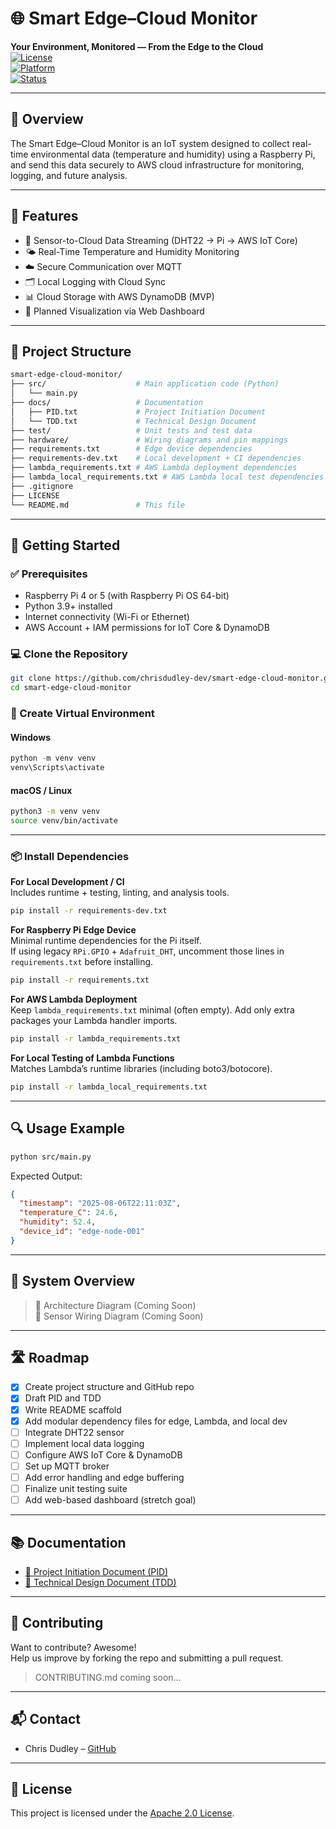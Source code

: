# 🌐 Smart Edge–Cloud Monitor

**Your Environment, Monitored — From the Edge to the Cloud**  
[![License](https://img.shields.io/badge/license-Apache--2.0-blue)](LICENSE)  
[![Platform](https://img.shields.io/badge/platform-Raspberry%20Pi-lightgrey)]()  
[![Status](https://img.shields.io/badge/status-In%20Development-yellow)]()

---

## 📖 Overview

The Smart Edge–Cloud Monitor is an IoT system designed to collect real-time environmental data (temperature and humidity) using a Raspberry Pi, and send this data securely to AWS cloud infrastructure for monitoring, logging, and future analysis.

---

## 🌟 Features

- 📡 Sensor-to-Cloud Data Streaming (DHT22 → Pi → AWS IoT Core)
- 🌤 Real-Time Temperature and Humidity Monitoring
- ☁️ Secure Communication over MQTT
- 🗂️ Local Logging with Cloud Sync
- 📊 Cloud Storage with AWS DynamoDB (MVP)
- 📡 Planned Visualization via Web Dashboard

---

## 📁 Project Structure

```bash
smart-edge-cloud-monitor/
├── src/                    # Main application code (Python)
│   └── main.py
├── docs/                   # Documentation
│   ├── PID.txt             # Project Initiation Document
│   └── TDD.txt             # Technical Design Document
├── test/                   # Unit tests and test data
├── hardware/               # Wiring diagrams and pin mappings
├── requirements.txt        # Edge device dependencies
├── requirements-dev.txt    # Local development + CI dependencies
├── lambda_requirements.txt # AWS Lambda deployment dependencies
├── lambda_local_requirements.txt # AWS Lambda local test dependencies
├── .gitignore
├── LICENSE
└── README.md               # This file
```

---

## 🚀 Getting Started

### ✅ Prerequisites
- Raspberry Pi 4 or 5 (with Raspberry Pi OS 64-bit)
- Python 3.9+ installed
- Internet connectivity (Wi-Fi or Ethernet)
- AWS Account + IAM permissions for IoT Core & DynamoDB

### 💻 Clone the Repository
```bash
git clone https://github.com/chrisdudley-dev/smart-edge-cloud-monitor.git
cd smart-edge-cloud-monitor
```

### 🧪 Create Virtual Environment
#### Windows
```powershell
python -m venv venv
venv\Scripts\activate
```
#### macOS / Linux
```bash
python3 -m venv venv
source venv/bin/activate
```

---

### 📦 Install Dependencies

**For Local Development / CI**  
Includes runtime + testing, linting, and analysis tools.
```bash
pip install -r requirements-dev.txt
```

**For Raspberry Pi Edge Device**  
Minimal runtime dependencies for the Pi itself.  
If using legacy `RPi.GPIO` + `Adafruit_DHT`, uncomment those lines in `requirements.txt` before installing.
```bash
pip install -r requirements.txt
```

**For AWS Lambda Deployment**  
Keep `lambda_requirements.txt` minimal (often empty). Add only extra packages your Lambda handler imports.
```bash
pip install -r lambda_requirements.txt
```

**For Local Testing of Lambda Functions**  
Matches Lambda’s runtime libraries (including boto3/botocore).
```bash
pip install -r lambda_local_requirements.txt
```

---

## 🔍 Usage Example

```bash
python src/main.py
```

Expected Output:
```json
{
  "timestamp": "2025-08-06T22:11:03Z",
  "temperature_C": 24.6,
  "humidity": 52.4,
  "device_id": "edge-node-001"
}
```

---

## 🧠 System Overview

> 📌 Architecture Diagram (Coming Soon)  
> 📌 Sensor Wiring Diagram (Coming Soon)

---

## 🛣 Roadmap

- [x] Create project structure and GitHub repo
- [x] Draft PID and TDD
- [x] Write README scaffold
- [x] Add modular dependency files for edge, Lambda, and local dev
- [ ] Integrate DHT22 sensor
- [ ] Implement local data logging
- [ ] Configure AWS IoT Core & DynamoDB
- [ ] Set up MQTT broker
- [ ] Add error handling and edge buffering
- [ ] Finalize unit testing suite
- [ ] Add web-based dashboard (stretch goal)

---

## 📚 Documentation

- [📄 Project Initiation Document (PID)](docs/PID.txt)
- [📄 Technical Design Document (TDD)](docs/TDD.txt)

---

## 🤝 Contributing

Want to contribute? Awesome!  
Help us improve by forking the repo and submitting a pull request.

> CONTRIBUTING.md coming soon...

---

## 📬 Contact

- Chris Dudley – [GitHub](https://github.com/chrisdudley-dev)

---

## 📝 License

This project is licensed under the [Apache 2.0 License](LICENSE).
